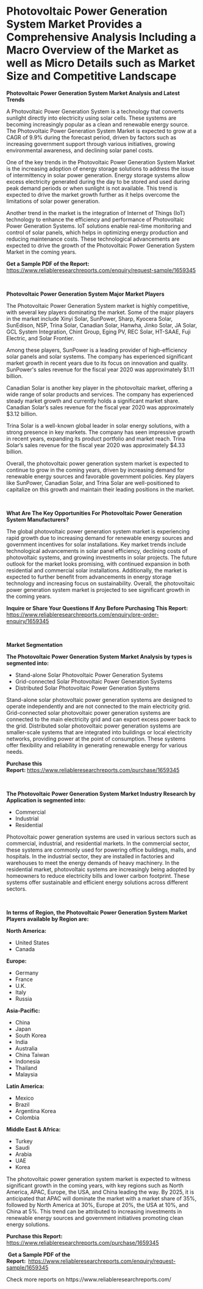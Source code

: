 <p><h1>Photovoltaic Power Generation System Market Provides a Comprehensive Analysis Including a Macro Overview of the Market as well as Micro Details such as Market Size and Competitive Landscape</h1></p><p><strong>Photovoltaic Power Generation System Market Analysis and Latest Trends</strong></p>
<p><p>A Photovoltaic Power Generation System is a technology that converts sunlight directly into electricity using solar cells. These systems are becoming increasingly popular as a clean and renewable energy source. The Photovoltaic Power Generation System Market is expected to grow at a CAGR of 9.9% during the forecast period, driven by factors such as increasing government support through various initiatives, growing environmental awareness, and declining solar panel costs.</p><p>One of the key trends in the Photovoltaic Power Generation System Market is the increasing adoption of energy storage solutions to address the issue of intermittency in solar power generation. Energy storage systems allow excess electricity generated during the day to be stored and used during peak demand periods or when sunlight is not available. This trend is expected to drive the market growth further as it helps overcome the limitations of solar power generation.</p><p>Another trend in the market is the integration of Internet of Things (IoT) technology to enhance the efficiency and performance of Photovoltaic Power Generation Systems. IoT solutions enable real-time monitoring and control of solar panels, which helps in optimizing energy production and reducing maintenance costs. These technological advancements are expected to drive the growth of the Photovoltaic Power Generation System Market in the coming years.</p></p>
<p><strong>Get a Sample PDF of the Report:&nbsp;</strong> <a href="https://www.reliableresearchreports.com/enquiry/request-sample/1659345">https://www.reliableresearchreports.com/enquiry/request-sample/1659345</a></p>
<p>&nbsp;</p>
<p><strong>Photovoltaic Power Generation System Major Market Players</strong></p>
<p><p>The Photovoltaic Power Generation System market is highly competitive, with several key players dominating the market. Some of the major players in the market include Xinyi Solar, SunPower, Sharp, Kyocera Solar, SunEdison, NSP, Trina Solar, Canadian Solar, Hanwha, Jinko Solar, JA Solar, GCL System Integration, Chint Group, Eging PV, REC Solar, HT-SAAE, Fuji Electric, and Solar Frontier.</p><p>Among these players, SunPower is a leading provider of high-efficiency solar panels and solar systems. The company has experienced significant market growth in recent years due to its focus on innovation and quality. SunPower's sales revenue for the fiscal year 2020 was approximately $1.11 billion.</p><p>Canadian Solar is another key player in the photovoltaic market, offering a wide range of solar products and services. The company has experienced steady market growth and currently holds a significant market share. Canadian Solar’s sales revenue for the fiscal year 2020 was approximately $3.12 billion.</p><p>Trina Solar is a well-known global leader in solar energy solutions, with a strong presence in key markets. The company has seen impressive growth in recent years, expanding its product portfolio and market reach. Trina Solar’s sales revenue for the fiscal year 2020 was approximately $4.33 billion. </p><p>Overall, the photovoltaic power generation system market is expected to continue to grow in the coming years, driven by increasing demand for renewable energy sources and favorable government policies. Key players like SunPower, Canadian Solar, and Trina Solar are well-positioned to capitalize on this growth and maintain their leading positions in the market.</p></p>
<p>&nbsp;</p>
<p><strong>What Are The Key Opportunities For Photovoltaic Power Generation System Manufacturers?</strong></p>
<p><p>The global photovoltaic power generation system market is experiencing rapid growth due to increasing demand for renewable energy sources and government incentives for solar installations. Key market trends include technological advancements in solar panel efficiency, declining costs of photovoltaic systems, and growing investments in solar projects. The future outlook for the market looks promising, with continued expansion in both residential and commercial solar installations. Additionally, the market is expected to further benefit from advancements in energy storage technology and increasing focus on sustainability. Overall, the photovoltaic power generation system market is projected to see significant growth in the coming years.</p></p>
<p><strong>Inquire or Share Your Questions If Any Before Purchasing This Report:</strong> <a href="https://www.reliableresearchreports.com/enquiry/pre-order-enquiry/1659345">https://www.reliableresearchreports.com/enquiry/pre-order-enquiry/1659345</a></p>
<p>&nbsp;</p>
<p><strong>Market Segmentation</strong></p>
<p><strong>The Photovoltaic Power Generation System Market Analysis by types is segmented into:</strong></p>
<p><ul><li>Stand-alone Solar Photovoltaic Power Generation Systems</li><li>Grid-connected Solar Photovoltaic Power Generation Systems</li><li>Distributed Solar Photovoltaic Power Generation Systems</li></ul></p>
<p><p>Stand-alone solar photovoltaic power generation systems are designed to operate independently and are not connected to the main electricity grid. Grid-connected solar photovoltaic power generation systems are connected to the main electricity grid and can export excess power back to the grid. Distributed solar photovoltaic power generation systems are smaller-scale systems that are integrated into buildings or local electricity networks, providing power at the point of consumption. These systems offer flexibility and reliability in generating renewable energy for various needs.</p></p>
<p><strong>Purchase this Report:&nbsp;</strong><a href="https://www.reliableresearchreports.com/purchase/1659345">https://www.reliableresearchreports.com/purchase/1659345</a></p>
<p>&nbsp;</p>
<p><strong>The Photovoltaic Power Generation System Market Industry Research by Application is segmented into:</strong></p>
<p><ul><li>Commercial</li><li>Industrial</li><li>Residential</li></ul></p>
<p><p>Photovoltaic power generation systems are used in various sectors such as commercial, industrial, and residential markets. In the commercial sector, these systems are commonly used for powering office buildings, malls, and hospitals. In the industrial sector, they are installed in factories and warehouses to meet the energy demands of heavy machinery. In the residential market, photovoltaic systems are increasingly being adopted by homeowners to reduce electricity bills and lower carbon footprint. These systems offer sustainable and efficient energy solutions across different sectors.</p></p>
<p>&nbsp;</p>
<p><strong>In terms of Region, the Photovoltaic Power Generation System Market Players available by Region are:</strong></p>
<p>
    <p> <strong> North America: </strong>
        <ul>
            <li>United States</li>
            <li>Canada</li>
        </ul>
        </p> 
    <p> <strong> Europe: </strong>
        <ul>
            <li>Germany</li>
            <li>France</li>
            <li>U.K.</li>
            <li>Italy</li>
            <li>Russia</li>
        </ul>
        </p> 
    <p> <strong> Asia-Pacific: </strong>
        <ul>
            <li>China</li>
            <li>Japan</li>
            <li>South Korea</li>
            <li>India</li>
            <li>Australia</li>
            <li>China Taiwan</li>
            <li>Indonesia</li>
            <li>Thailand</li>
            <li>Malaysia</li>
        </ul>
        </p> 
    <p> <strong> Latin America: </strong>
        <ul>
            <li>Mexico</li>
            <li>Brazil</li>
            <li>Argentina Korea</li>
            <li>Colombia</li>
        </ul>
        </p> 
    <p> <strong> Middle East & Africa: </strong>
        <ul>
            <li>Turkey</li>
            <li>Saudi</li>
            <li>Arabia</li>
            <li>UAE</li>
            <li>Korea</li>
        </ul>
    </p>
    </p>
<p><p>The photovoltaic power generation system market is expected to witness significant growth in the coming years, with key regions such as North America, APAC, Europe, the USA, and China leading the way. By 2025, it is anticipated that APAC will dominate the market with a market share of 35%, followed by North America at 30%, Europe at 20%, the USA at 10%, and China at 5%. This trend can be attributed to increasing investments in renewable energy sources and government initiatives promoting clean energy solutions.</p></p>
<p><strong>Purchase this Report: </strong><a href="https://www.reliableresearchreports.com/purchase/1659345">https://www.reliableresearchreports.com/purchase/1659345</a></p>
<p>&nbsp;<strong>Get a Sample PDF of the Report:&nbsp;&nbsp;</strong><a href="https://www.reliableresearchreports.com/enquiry/request-sample/1659345">https://www.reliableresearchreports.com/enquiry/request-sample/1659345</a></p>
<p><strong></strong></p>
<p>Check more reports on https://www.reliableresearchreports.com/</p>